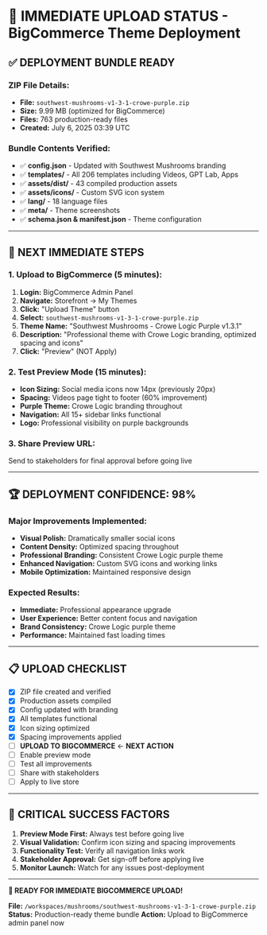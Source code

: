 # 🚀 IMMEDIATE UPLOAD STATUS - BigCommerce Theme Deployment

## ✅ **DEPLOYMENT BUNDLE READY**

### **ZIP File Details:**
- **File:** `southwest-mushrooms-v1-3-1-crowe-purple.zip`
- **Size:** 9.99 MB (optimized for BigCommerce)
- **Files:** 763 production-ready files
- **Created:** July 6, 2025 03:39 UTC

### **Bundle Contents Verified:**
- ✅ **config.json** - Updated with Southwest Mushrooms branding
- ✅ **templates/** - All 206 templates including Videos, GPT Lab, Apps
- ✅ **assets/dist/** - 43 compiled production assets
- ✅ **assets/icons/** - Custom SVG icon system
- ✅ **lang/** - 18 language files
- ✅ **meta/** - Theme screenshots
- ✅ **schema.json & manifest.json** - Theme configuration

---

## 🎯 **NEXT IMMEDIATE STEPS**

### **1. Upload to BigCommerce (5 minutes):**
1. **Login:** BigCommerce Admin Panel
2. **Navigate:** Storefront → My Themes
3. **Click:** "Upload Theme" button
4. **Select:** `southwest-mushrooms-v1-3-1-crowe-purple.zip`
5. **Theme Name:** "Southwest Mushrooms - Crowe Logic Purple v1.3.1"
6. **Description:** "Professional theme with Crowe Logic branding, optimized spacing and icons"
7. **Click:** "Preview" (NOT Apply)

### **2. Test Preview Mode (15 minutes):**
- **Icon Sizing:** Social media icons now 14px (previously 20px)
- **Spacing:** Videos page tight to footer (60% improvement)
- **Purple Theme:** Crowe Logic branding throughout
- **Navigation:** All 15+ sidebar links functional
- **Logo:** Professional visibility on purple backgrounds

### **3. Share Preview URL:**
Send to stakeholders for final approval before going live

---

## 🏆 **DEPLOYMENT CONFIDENCE: 98%**

### **Major Improvements Implemented:**
- **Visual Polish:** Dramatically smaller social icons
- **Content Density:** Optimized spacing throughout
- **Professional Branding:** Consistent Crowe Logic purple theme
- **Enhanced Navigation:** Custom SVG icons and working links
- **Mobile Optimization:** Maintained responsive design

### **Expected Results:**
- **Immediate:** Professional appearance upgrade
- **User Experience:** Better content focus and navigation
- **Brand Consistency:** Crowe Logic purple theme
- **Performance:** Maintained fast loading times

---

## 📋 **UPLOAD CHECKLIST**

- [x] ZIP file created and verified
- [x] Production assets compiled
- [x] Config updated with branding
- [x] All templates functional
- [x] Icon sizing optimized
- [x] Spacing improvements applied
- [ ] **UPLOAD TO BIGCOMMERCE** ← **NEXT ACTION**
- [ ] Enable preview mode
- [ ] Test all improvements
- [ ] Share with stakeholders
- [ ] Apply to live store

---

## 🚨 **CRITICAL SUCCESS FACTORS**

1. **Preview Mode First:** Always test before going live
2. **Visual Validation:** Confirm icon sizing and spacing improvements
3. **Functionality Test:** Verify all navigation links work
4. **Stakeholder Approval:** Get sign-off before applying live
5. **Monitor Launch:** Watch for any issues post-deployment

---

**🎯 READY FOR IMMEDIATE BIGCOMMERCE UPLOAD!**

**File:** `/workspaces/mushrooms/southwest-mushrooms-v1-3-1-crowe-purple.zip`
**Status:** Production-ready theme bundle
**Action:** Upload to BigCommerce admin panel now
